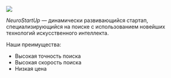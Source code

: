 ![](logo.png)

 *NeuroStartUp* — динамически развивающийся стартап, специализирующийся на поиске с использованием новейших технологий искусственного интеллекта.

 Наши преимущества:
 * Высокая точность поиска
 * Высокая скорость поиска
 * Низкая цена
